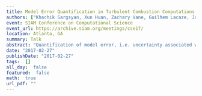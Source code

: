 ```yaml
---
title: Model Error Quantification in Turbulent Combustion Computations
authors: ["Khachik Sargsyan, Xun Huan, Zachary Vane, Guilhem Lacaze, Joe Oefelein, Habib Najm"]
event: SIAM Conference on Computational Science
event_url: https://archive.siam.org/meetings/cse17/
location: Atlanta, GA
summary: Talk
abstract: "Quantification of model error, i.e. uncertainty associated with modeling assumptions, remains one of the most challenging aspects of uncertainty quantification and predictive simulation. We develop a novel strategy for model error quantification by directly embedding a discrepancy representation into the parameters of the model-to-be-calibrated. The embedded structure is particularly advantageous for predictive science and engineering applications: it enables physically meaningful predictions of quantities of interest (QoIs) by automatically inheriting physical laws and constraints imposed from the model, and provides an intuitive platform for extrapolating the model error for predicting QoIs outside those used for calibration. We characterize and propagate the model error and parameter uncertainties under a Bayesian framework. The calibration problem is solved using approximate likelihood constructions, adaptive Markov chain Monte Carlo, and polynomial chaos expansions. The overall method is demonstrated on large eddy simulation (LES) computations of turbulent flow in a Scramjet engine. <br>"
date: "2017-02-27"
publishDate: "2017-02-27"
tags:  []
all_day:  false
featured:  false
math:  true
url_pdf: ""
---
```


